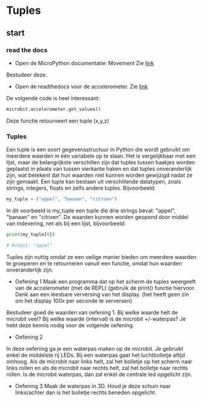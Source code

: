 # Tuples

## start

### read the docs
* Open de MicroPython documentatie: Movement Zie [link](https://microbit-micropython.readthedocs.io/en/v1.1.1/tutorials/movement.html)

Bestudeer deze.

* Open de readthedocs voor de accelerometer. Zie [link](https://microbit-micropython.readthedocs.io/en/v1.1.1/accelerometer.html)

De volgende code is heel interessant:
``` python
microbit.accelerometer.get_values()
```
Deze functie retourneert een tuple (x,y,z)

### Tuples
Een tuple is een soort gegevensstructuur in Python die wordt gebruikt om meerdere waarden in één variabele op te slaan. Het is vergelijkbaar met een lijst, maar de belangrijkste verschillen zijn dat tuples tussen haakjes worden geplaatst in plaats van tussen vierkante haken en dat tuples onveranderlijk zijn, wat betekent dat hun waarden niet kunnen worden gewijzigd nadat ze zijn gemaakt. Een tuple kan bestaan uit verschillende datatypen, zoals strings, integers, floats en zelfs andere tuples. Bijvoorbeeld:

```python
my_tuple = ("appel", "banaan", "citroen")
```
In dit voorbeeld is my_tuple een tuple die drie strings bevat: "appel", "banaan" en "citroen". De waarden kunnen worden geopend door middel van indexering, net als bij een lijst, bijvoorbeeld:

```python
print(my_tuple[0]) 

# Output: "appel"
```

Tuples zijn nuttig omdat ze een veilige manier bieden om meerdere waarden te groeperen en te retourneren vanuit een functie, omdat hun waarden onveranderlijk zijn.



* Oefening 1
Maak een programma dat op het scherm de tuples weergeeft van de accelerometer (met de REPL) (gebruik de print() functie hiervoor.
Denk aan een leesbare verversing van het display. (het heeft geen zin om het display 100x per seconde te verversen)

Bestudeer goed de waarden van oefening 1. Bij welke waarde helt de microbit veel? Bij welke waarde (interval) is de microbit +/-waterpas? Je hebt deze kennis nodig voor de volgende oefening.

* Oefening 2

In deze oefening ga je een waterpas maken op de microbit. Je gebruikt enkel de middelste rij LEDs. Bij een waterpas gaat het luchtbolletje altijd omhoog.
Als de microbit naar links helt, zal het bolletje op het scherm naar links rollen en als de microbit naar rechts helt, zal het bolletje naar rechts rollen. Is de microbit waterpas, dan zal enkel de centrale led opgelicht zijn.


* Oefening 3
Maak de waterpas in 3D. Houd je deze schuin naar links/achter dan is het bolletje rechts beneden opgelicht.





